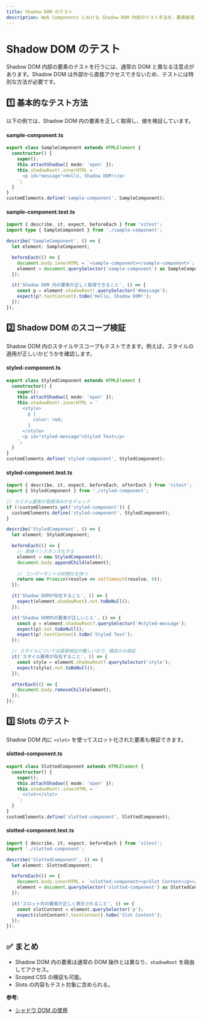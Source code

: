 ```yaml
---
title: Shadow DOM のテスト
description: Web Components における Shadow DOM 内部のテスト手法を、要素取得・スロット検証・スタイル構造などの観点から紹介。
---
```

# Shadow DOM のテスト

Shadow DOM 内部の要素のテストを行うには、通常の DOM と異なる注意点があります。Shadow DOM は外部から直接アクセスできないため、テストには特別な方法が必要です。

## 1️⃣ 基本的なテスト方法

以下の例では、Shadow DOM 内の要素を正しく取得し、値を検証しています。

#### sample-component.ts
```typescript
export class SampleComponent extends HTMLElement {
  constructor() {
    super();
    this.attachShadow({ mode: 'open' });
    this.shadowRoot!.innerHTML = `
      <p id="message">Hello, Shadow DOM!</p>
    `;
  }
}
customElements.define('sample-component', SampleComponent);
```

#### sample-component.test.ts
```typescript
import { describe, it, expect, beforeEach } from 'vitest';
import type { SampleComponent } from './sample-component';

describe('SampleComponent', () => {
  let element: SampleComponent;

  beforeEach(() => {
    document.body.innerHTML = `<sample-component></sample-component>`;
    element = document.querySelector('sample-component') as SampleComponent;
  });

  it('Shadow DOM 内の要素が正しく取得できること', () => {
    const p = element.shadowRoot!.querySelector('#message');
    expect(p?.textContent).toBe('Hello, Shadow DOM!');
  });
});
```

## 2️⃣ Shadow DOM のスコープ検証
Shadow DOM 内のスタイルやスコープもテストできます。例えば、スタイルの適用が正しいかどうかを確認します。

#### styled-component.ts
```typescript
export class StyledComponent extends HTMLElement {
  constructor() {
    super();
    this.attachShadow({ mode: 'open' });
    this.shadowRoot!.innerHTML = `
      <style>
        p {
          color: red;
        }
      </style>
      <p id="styled-message">Styled Text</p>
    `;
  }
}
customElements.define('styled-component', StyledComponent);
```

#### styled-component.test.ts
```typescript
import { describe, it, expect, beforeEach, afterEach } from 'vitest';
import { StyledComponent } from './styled-component';

// カスタム要素が登録済みかをチェック
if (!customElements.get('styled-component')) {
  customElements.define('styled-component', StyledComponent);
}

describe('StyledComponent', () => {
  let element: StyledComponent;

  beforeEach(() => {
    // 直接インスタンス化する
    element = new StyledComponent();
    document.body.appendChild(element);
    
    // コンポーネントの初期化を待つ
    return new Promise(resolve => setTimeout(resolve, 0));
  });

  it('Shadow DOMが存在すること', () => {
    expect(element.shadowRoot).not.toBeNull();
  });

  it('Shadow DOM内の要素が正しいこと', () => {
    const p = element.shadowRoot?.querySelector('#styled-message');
    expect(p).not.toBeNull();
    expect(p?.textContent).toBe('Styled Text');
  });

  // スタイルについては直接検証が難しいので、構造のみ検証
  it('スタイル要素が存在すること', () => {
    const style = element.shadowRoot?.querySelector('style');
    expect(style).not.toBeNull();
  });

  afterEach(() => {
    document.body.removeChild(element);
  });
});
```

## 3️⃣ Slots のテスト
Shadow DOM 内に `<slot>` を使ってスロット化された要素も検証できます。

#### slotted-component.ts
```typescript
export class SlottedComponent extends HTMLElement {
  constructor() {
    super();
    this.attachShadow({ mode: 'open' });
    this.shadowRoot!.innerHTML = `
      <slot></slot>
    `;
  }
}
customElements.define('slotted-component', SlottedComponent);
```

#### slotted-component.test.ts
```typescript
import { describe, it, expect, beforeEach } from 'vitest';
import './slotted-component';

describe('SlottedComponent', () => {
  let element: SlottedComponent;

  beforeEach(() => {
    document.body.innerHTML = `<slotted-component><p>Slot Content</p></slotted-component>`;
    element = document.querySelector('slotted-component') as SlottedComponent;
  });

  it('スロット内の要素が正しく表示されること', () => {
    const slotContent = element.querySelector('p');
    expect(slotContent?.textContent).toBe('Slot Content');
  });
});
```

## ✅ まとめ
- Shadow DOM 内の要素は通常の DOM 操作とは異なり、`shadowRoot` を経由してアクセス。
- Scoped CSS の検証も可能。
- Slots の内容もテスト対象に含められる。

**参考:**  
- [シャドウ DOM の使用](https://developer.mozilla.org/ja/docs/Web/API/Web_components/Using_shadow_DOM)
